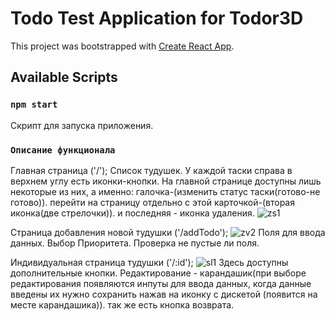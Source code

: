 # Todo Test Application for Todor3D

This project was bootstrapped with [Create React App](https://github.com/facebook/create-react-app).

## Available Scripts


### `npm start`

Скрипт для запуска приложения.


### `Описание функционала`
Главная страница ('/');
Список тудушек.
У каждой таски справа в верхнем углу есть иконки-кнопки.
На главной странице доступны лишь некоторые из них, а именно:
галочка-(изменить статус таски(готово-не готово)).
перейти на страницу отдельно с этой карточкой-(вторая иконка(две стрелочки)).
и последняя - иконка удаления.
![zs1](https://github.com/TSENTSEUS/todo_app/assets/92180725/8dfbb46e-2449-4d80-9da7-952d884b7d61)

Страница добавления новой тудушки ('/addTodo');
![zv2](https://github.com/TSENTSEUS/todo_app/assets/92180725/d87a640a-9332-42d1-9f2a-dd7336a1982b)
Поля для ввода данных.
Выбор Приоритета.
Проверка не пустые ли поля.

Индивидуальная страница тудушки ('/:id');
![sl1](https://github.com/TSENTSEUS/todo_app/assets/92180725/ef763ed4-d6e7-4375-a8d4-1af78beda406)
Здесь доступны дополнительные кнопки.
Редактирование - карандашик(при выборе редактирования появляются инпуты для ввода данных, 
когда данные введены их нужно сохранить нажав на иконку с дискетой (появится на месте карандашика)).
так же есть кнопка возврата.



